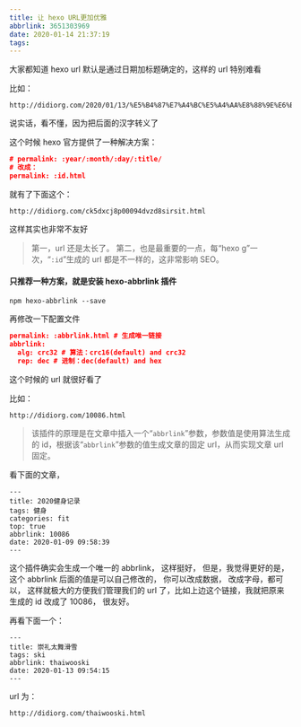 ```yaml
---
title: 让 hexo URL更加优雅
abbrlink: 3651303969
date: 2020-01-14 21:37:19
tags:
---
```


大家都知道 hexo url 默认是通过日期加标题确定的，这样的 url 特别难看

<!-- more -->

比如：

```
http://didiorg.com/2020/01/13/%E5%B4%87%E7%A4%BC%E5%A4%AA%E8%88%9E%E6%BB%91%E9%9B%AA/
```

说实话，看不懂，因为把后面的汉字转义了

这个时候 hexo 官方提供了一种解决方案：

```json
# permalink: :year/:month/:day/:title/
# 改成：
permalink: :id.html
```

就有了下面这个：

```
http://didiorg.com/ck5dxcj8p00094dvzd8sirsit.html
```

这样其实也非常不友好

> 第一，url 还是太长了。
> 第二，也是最重要的一点，每“hexo g”一次，“`:id`”生成的 url 都是不一样的，这非常影响 SEO。

#### 只推荐一种方案，就是安装 hexo-abbrlink 插件

```
npm hexo-abbrlink --save
```

再修改一下配置文件

```json
permalink: :abbrlink.html # 生成唯一链接
abbrlink:
  alg: crc32 # 算法：crc16(default) and crc32
  rep: dec # 进制：dec(default) and hex
```

这个时候的 url 就很好看了

比如：

```
http://didiorg.com/10086.html
```

> 该插件的原理是在文章中插入一个“`abbrlink`”参数，参数值是使用算法生成的 id，根据该“`abbrlink`”参数的值生成文章的固定 url，从而实现文章 url 固定。

看下面的文章，

```
---
title: 2020健身记录
tags: 健身
categories: fit
top: true
abbrlink: 10086
date: 2020-01-09 09:58:39
---
```

这个插件确实会生成一个唯一的 abbrlink， 这样挺好， 但是，我觉得更好的是， 这个 abbrlink 后面的值是可以自己修改的， 你可以改成数据， 改成字母，都可以， 这样就极大的方便我们管理我们的 url 了，比如上边这个链接，我就把原来生成的 id 改成了 10086， 很友好。

再看下面一个：

```
---
title: 崇礼太舞滑雪
tags: ski
abbrlink: thaiwooski
date: 2020-01-13 09:54:15
---
```

url 为：

```
http://didiorg.com/thaiwooski.html
```
